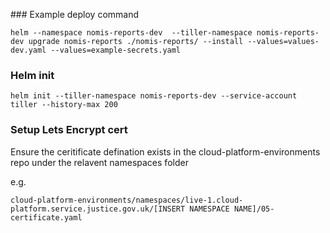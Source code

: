 
### Example deploy command
```
helm --namespace nomis-reports-dev  --tiller-namespace nomis-reports-dev upgrade nomis-reports ./nomis-reports/ --install --values=values-dev.yaml --values=example-secrets.yaml
```

### Helm init

```
helm init --tiller-namespace nomis-reports-dev --service-account tiller --history-max 200
```

### Setup Lets Encrypt cert

Ensure the ceritificate defination exists in the cloud-platform-environments repo under the relavent namespaces folder

e.g.
```
cloud-platform-environments/namespaces/live-1.cloud-platform.service.justice.gov.uk/[INSERT NAMESPACE NAME]/05-certificate.yaml
```

